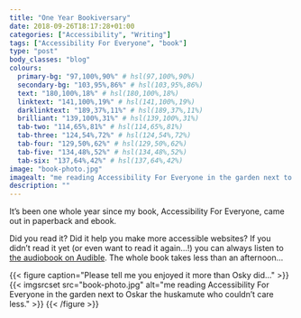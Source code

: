 ```yaml
---
title: "One Year Bookiversary"
date: 2018-09-26T18:17:28+01:00
categories: ["Accessibility", "Writing"]
tags: ["Accessibility For Everyone", "book"]
type: "post"
body_classes: "blog"
colours:
  primary-bg: "97,100%,90%" # hsl(97,100%,90%)
  secondary-bg: "103,95%,86%" # hsl(103,95%,86%)
  text: "180,100%,18%" # hsl(180,100%,18%)
  linktext: "141,100%,19%" # hsl(141,100%,19%)
  darklinktext: "189,37%,11%" # hsl(189,37%,11%)
  brilliant: "139,100%,31%" # hsl(139,100%,31%)
  tab-two: "114,65%,81%" # hsl(114,65%,81%)
  tab-three: "124,54%,72%" # hsl(124,54%,72%)
  tab-four: "129,50%,62%" # hsl(129,50%,62%)
  tab-five: "134,48%,52%" # hsl(134,48%,52%)
  tab-six: "137,64%,42%" # hsl(137,64%,42%)
image: "book-photo.jpg"
imagealt: "me reading Accessibility For Everyone in the garden next to Oskar the huskamute who couldn’t care less."
description: ""
---
```


It’s been one whole year since my book, Accessibility For Everyone, came out in paperback and ebook.<!--more-->

Did you read it? Did it help you make more accessible websites? If you didn’t read it yet (or even want to read it again…!) you can always listen to [the audiobook on Audible](https://www.audible.com/pd/B07G24HLXS). The whole book takes less than an afternoon…

{{< figure caption="Please tell me you enjoyed it more than Osky did…" >}}
  {{< imgsrcset src="book-photo.jpg" alt="me reading Accessibility For Everyone in the garden next to Oskar the huskamute who couldn’t care less." >}}
{{< /figure >}}